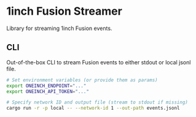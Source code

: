 # 1inch Fusion Streamer

Library for streaming 1inch Fusion events.

## CLI

Out-of-the-box CLI to stream Fusion events to either stdout or local jsonl file.

```bash
# Set environment variables (or provide them as params) 
export ONEINCH_ENDPOINT="..."
export ONEINCH_API_TOKEN="..."

# Specify network ID and output file (stream to stdout if missing)
cargo run -r -p local -- --network-id 1 --out-path events.jsonl
```